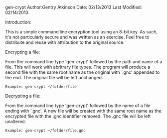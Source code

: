 gen-crypt
Author:Gentry Atkinson
Date: 02/13/2013
Last Modified: 02/14/2013

Introduction:

This is a simple command line encryption tool using an 8-bit key. As such, it's not particularly secure and was written as an exercise. Feel free to distribute and reuse with attribution to the original source.

Encrypting a file:

From the command line type 'gen-crypt' followed by the path and name of a file. This will work with abritrary file types. The program will produce a second file with the same root name as the original with '.gnc' appended to the end. The original file will be left unchanged.

	Example: gen-crypt ~/folder/file

Decrypting a file:

From the command line type 'gen-crypt' followed by the name of a file ending with '.gnc'. A new file will be created with the same root name as the encrypted file with the .gnc identifier removed. The .gnc file will be left unaltered.

	Example: gen-crypt ~/folder/file.gnc
